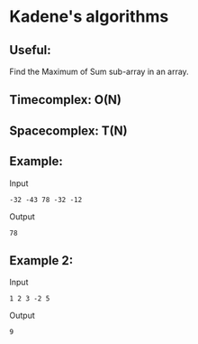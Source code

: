 # Kadene's algorithms

## Useful:
Find the Maximum of Sum sub-array in an array.

## Timecomplex: O(N)
## Spacecomplex: T(N)

## Example:
Input
~~~
-32 -43 78 -32 -12
~~~
Output
~~~
78
~~~

## Example 2:
Input
~~~
1 2 3 -2 5
~~~
Output
~~~
9
~~~